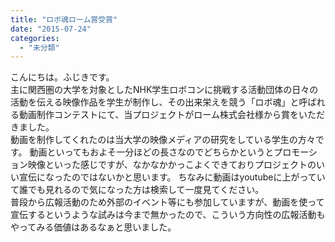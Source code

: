 ```yaml
---
title: "ロボ魂ローム賞受賞"
date: "2015-07-24"
categories: 
  - "未分類"
---
```


こんにちは。ふじきです。　  
主に関西圏の大学を対象としたNHK学生ロボコンに挑戦する活動団体の日々の活動を伝える映像作品を学生が制作し、その出来栄えを競う「ロボ魂」と呼ばれる動画制作コンテストにて、当プロジェクトがローム株式会社様から賞をいただきました。  
動画を制作してくれたのは当大学の映像メディアの研究をしている学生の方々です。 動画といってもおよそ一分ほどの長さなのでどちらかというとプロモーション映像といった感じですが、なかなかかっこよくできておりプロジェクトのいい宣伝になったのではないかと思います。 ちなみに動画はyoutubeに上がっていて誰でも見れるので気になった方は検索して一度見てください。  
普段から広報活動のため外部のイベント等にも参加していますが、動画を使って宣伝するというような試みは今まで無かったので、こういう方向性の広報活動もやってみる価値はあるなぁと思いました。
